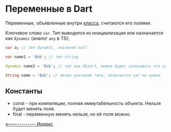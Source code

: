# Переменные в Dart

Переменные, объявленные внутри [класса](classes.md), считаются его полями.

Ключевое слово `var`. Тип выводится из инициализации или назначается как `dynamic` (аналог `any` в TS);

```dart
var a; // тип dynamic, значение null

var name1 = 'Bob'; // тип string

dynamic name2 = 'Bob'; // тип как Object, можно будет записывать что угодно

String name = 'Bob'; // явное указание типа, получается var не нужно

```

## Константы
- const - при компиляции, полная иммутабельность объекта. Нельзя будет менять поля.
- final - переменную менять нельзя, но её поля можно.


[<------------ Индекс ](README.md)